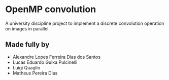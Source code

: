 # OpenMP convolution
A university discipline project to implement a discrete convolution operation on images in parallel

## Made fully by
- Alexandre Lopes Ferreira Dias dos Santos
- Lucas Eduardo Gulka Pulcinelli
- Luigi Quaglio
- Matheus Pereira Dias
